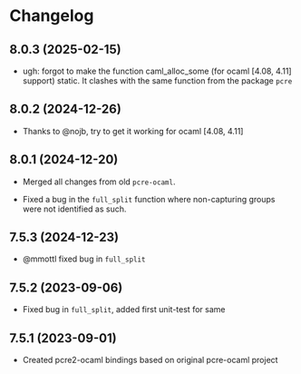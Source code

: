 # Changelog

## 8.0.3 (2025-02-15)

- ugh: forgot to make the function caml_alloc_some (for ocaml [4.08, 4.11] support) static.  It clashes with the same function from the package `pcre`

## 8.0.2 (2024-12-26)

- Thanks to @nojb, try to get it working for ocaml [4.08, 4.11]

## 8.0.1 (2024-12-20)

- Merged all changes from old `pcre-ocaml`.

- Fixed a bug in the `full_split` function where non-capturing groups were
  not identified as such.

## 7.5.3 (2024-12-23)

* @mmottl fixed bug in `full_split`

## 7.5.2 (2023-09-06)

- Fixed bug in `full_split`, added first unit-test for same

## 7.5.1 (2023-09-01)

- Created pcre2-ocaml bindings based on original pcre-ocaml project
